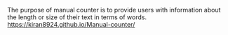 The purpose of manual counter is to provide users with information about the length or size  of their text in terms of words.  
 https://kiran8924.github.io/Manual-counter/
